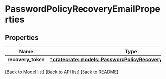 # PasswordPolicyRecoveryEmailProperties

## Properties
Name | Type | Description | Notes
------------ | ------------- | ------------- | -------------
**recovery_token** | [***cratecrate::models::PasswordPolicyRecoveryEmailRecoveryToken**](PasswordPolicyRecoveryEmailRecoveryToken.md) |  | [optional] 

[[Back to Model list]](../README.md#documentation-for-models) [[Back to API list]](../README.md#documentation-for-api-endpoints) [[Back to README]](../README.md)


